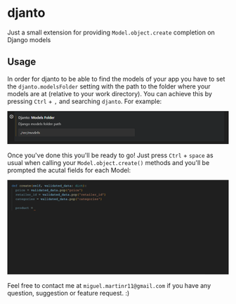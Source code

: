# djanto

Just a small extension for providing `Model.object.create` completion on Django models


## Usage

In order for djanto to be able to find the models of your app you have to set the `djanto.modelsFolder` setting with the path to the folder where your models are at (relative to your work directory). You can achieve this by pressing `Ctrl` + `,` and searching `djanto`. For example:

![demo setting](images/demo_setting.png)

Once you've done this you'll be ready to go! Just press `Ctrl` + `space` as usual when calling your `Model.object.create()` methods and you'll be prompted the acutal fields for each Model:


![demo djanto](images/demo_djanto.gif)


Feel free to contact me  at `miguel.martinr11@gmail.com` if you have any question, suggestion or feature request.  :)
